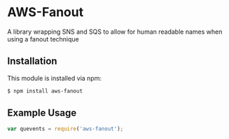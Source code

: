 # AWS-Fanout 

A library wrapping SNS and SQS to allow for human readable names when using a fanout technique

## Installation

This module is installed via npm:

``` bash
$ npm install aws-fanout
```

## Example Usage

``` js
var quevents = require('aws-fanout');
```
